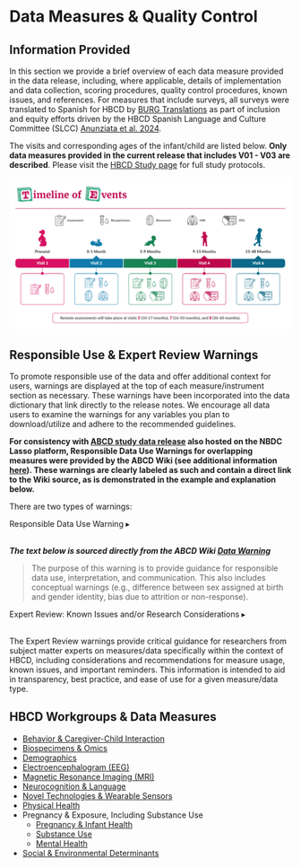 # Data Measures & Quality Control

## Information Provided
In this section we provide a brief overview of each data measure provided in the data release, including, where applicable, details of implementation and data collection, scoring procedures, quality control procedures, known issues, and references. For measures that include surveys, all surveys were translated to Spanish for HBCD by [BURG Translations](https://burgtranslations.com/our-services/) as part of inclusion and equity efforts driven by the HBCD Spanish Language and Culture Committee (SLCC) [Anunziata et al. 2024](https://doi.org/10.1016/j.dcn.2024.101477).

The visits and corresponding ages of the infant/child are listed below. **Only data measures provided in the current release that includes V01 - V03 are described**. Please visit the [HBCD Study page](https://hbcdstudy.org/study-protocols/) for full study protocols.

![](../images/timeline-img.png)


## Responsible Use & Expert Review Warnings
To promote responsible use of the data and offer additional context for users, warnings are displayed at the top of each measure/instrument section as necessary. These warnings have been incorporated into the data dictionary that link directly to the release notes. We encourage all data users to examine the warnings for any variables you plan to download/utilize and adhere to the recommended guidelines. 

**For consistency with [ABCD study data release](https://data.abcdstudy.org/reports/wiki-release6/) also hosted on the NBDC Lasso platform, Responsible Data Use Warnings for overlapping measures were provided by the ABCD Wiki (see additional information [here](https://data.abcdstudy.org/reports/wiki-release6/jedi.html#warnings-in-release-noteswiki)). These warnings are clearly labeled as such and contain a direct link to the Wiki source, as is demonstrated in the example and explanation below.** 

There are two types of warnings:
<p>
<div id="alert-banner" class="alert-banner" onclick="toggleCollapse(this)">
    <span class="emoji"><i class="fas fa-exclamation-circle"></i></span>
    <span class="text">Responsible Data Use Warning</span>
  <span class="arrow">▸</span>
</div>
<div class="collapsible-content">
<br>
<p><b><i>The text below is sourced directly from the ABCD Wiki <a href="https://data.abcdstudy.org/reports/wiki-release6/jedi.html#warnings-in-release-noteswiki">Data Warning</a></i></b></p>
<blockquote>The purpose of this warning is to provide guidance for responsible data use, interpretation, and communication. This also includes conceptual warnings (e.g., difference between sex assigned at birth and gender identity, bias due to attrition or non-response).</blockquote>
</div>
</p>
<p>
<div id="warning-banner" class="warning-banner" onclick="toggleCollapse(this)">
  <span class="emoji"><i class="fas fa-exclamation-triangle"></i></span>
  <span class="text">Expert Review: Known Issues and/or Research Considerations</span>
  <span class="arrow">▸</span>
</div>
<div class="collapsible-content">
<br>
<p>The Expert Review warnings provide critical guidance for researchers from subject matter experts on measures/data specifically within the context of HBCD, including considerations and recommendations for measure usage, known issues, and important reminders. This information is intended to aid in transparency, best practice, and ease of use for a given measure/data type.</p> 
</div>
</p>

## HBCD Workgroups & Data Measures
<ul>
<li><a href="behCGinteraction">Behavior & Caregiver-Child Interaction</a></li>
<li><a href="biospec">Biospecimens & Omics</a></li>
<li><a href="demographics">Demographics</a></li>
<li><a href="eeg">Electroencephalogram (EEG) </a></li>
<li><a href="mri">Magnetic Resonance Imaging (MRI)</a></li>
<li><a href="neurocog">Neurocognition & Language</a> </li>
<li><a href="sensors">Novel Technologies & Wearable Sensors</a></li>
<li><a href="physicalhealth">Physical Health</a></li>
<li>Pregnancy & Exposure, Including Substance Use
<ul>
    <li><a href="pregexp/preghealth">Pregnancy & Infant Health</a></li>
    <li><a href="pregexp/substanceuse">Substance Use</a></li>
    <li><a href="pregexp/mentalhealth">Mental Health</a></li>    
</ul>
</li>
<li><a href="socenvdet">Social & Environmental Determinants</a></li>
</ul>
</p>